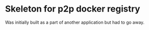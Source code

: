 # Skeleton for p2p docker registry

Was initially built as a part of another application but had to go away.